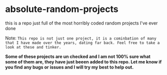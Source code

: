 # absolute-random-projects
this is a repo just full of the most horribly coded random projects I've ever done

Note:
`This repo is not just one project, it is a cominbation of many that I have made over the years, dating far back. Feel free to take a look at these and tinker.`

**Some of these projects are un checked and I am not 100% sure what some of them are, they have just beeen added to this repo. Let me know if you find any bugs or issues and I will try my best to help out.**

